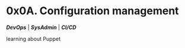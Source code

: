 # 0x0A. Configuration management

***DevOps*** | ***SysAdmin*** | ***CI/CD***

learning about Puppet
